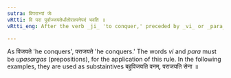 ```yaml
---
sutra: विपराभ्यां जेः
vRtti: वि परा पूर्वाज्जयतेर्धातोरात्मनेपदं भवति ॥
vRtti_eng: After the verb _ji_ 'to conquer,' preceded by _vi_ or _para_, the _Atmanepada_ affix is employed. This _sutra_ debars _Sutra_. (I. 2. 78) by which the root जि is generally Parasmaipadi.

---
```

As विजयते 'he conquers', पराजयते 'he conquers.' The words _vi_ and _para_ must be _upasargas_ (prepositions), for the application of this rule. In the following examples, they are used as substaintives बहुविजयति वनम्, पराजयति सेना ॥